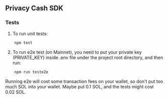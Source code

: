 ## Privacy Cash SDK
### Tests
1. To run unit tests:
```
    npm test
```
2. To run e2e test (on Mainnet), you need to put your private key (PRIVATE_KEY) inside .env file under the project root directory, and then run:
```
    npm run teste2e
```
Running e2e will cost some transaction fees on your wallet, so don't put too much SOL into your wallet. Maybe put 0.1 SOL, and the tests might cost 0.02 SOL.